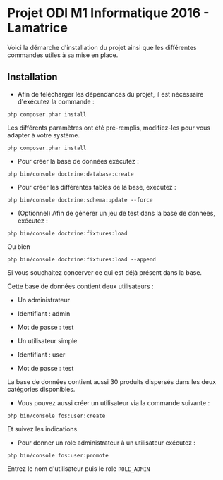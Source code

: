 Projet ODI M1 Informatique 2016 - Lamatrice
========================

Voici la démarche d'installation du projet ainsi que les différentes commandes utiles à sa mise en place.

Installation
--------------

 * Afin de télécharger les dépendances du projet, il est nécessaire d'exécutez la commande :

`php composer.phar install`

Les différents paramètres ont été pré-remplis, modifiez-les pour vous adapter à votre système.

`php composer.phar install`

 * Pour créer la base de données exécutez :
 
`php bin/console doctrine:database:create`
 
  * Pour créer les différentes tables de la base, exécutez :
  
`php bin/console doctrine:schema:update --force`

 * (Optionnel) Afin de générer un jeu de test dans la base de données, exécutez :
 
`php bin/console doctrine:fixtures:load`

Ou bien 

`php bin/console doctrine:fixtures:load --append`

Si vous souchaitez concerver ce qui est déjà présent dans la base.

Cette base de données contient deux utilisateurs :

 * Un administrateur
  * Identifiant : admin
  * Mot de passe : test
  
 * Un utilisateur simple
  * Identifiant : user
  * Mot de passe : test
  
La base de données contient aussi 30 produits dispersés dans les deux catégories disponibles.

 * Vous pouvez aussi créer un utilisateur via la commande suivante :

`php bin/console fos:user:create`

Et suivez les indications.

 * Pour donner un role administrateur à un utilisateur exécutez :

`php bin/console fos:user:promote`

Entrez le nom d'utilisateur puis le role `ROLE_ADMIN`



